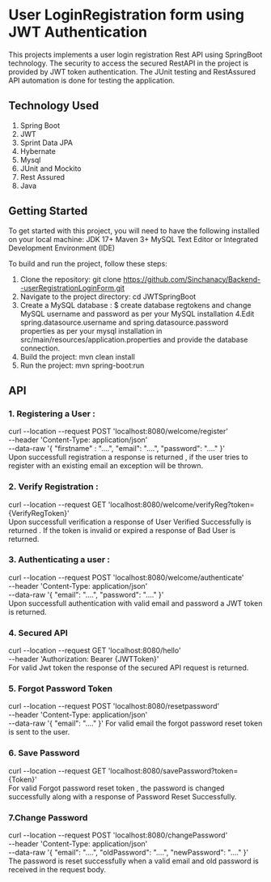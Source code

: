 # User LoginRegistration form using JWT Authentication
 This projects implements a user login registration Rest API using SpringBoot technology. The security to access the secured RestAPI in the project is provided by JWT token authentication. The JUnit testing and RestAssured API automation is done for testing the application.

## Technology Used
1. Spring Boot 
2. JWT
3. Sprint Data JPA
4. Hybernate
5. Mysql
6. JUnit and Mockito
7. Rest Assured
8. Java

## Getting Started

To get started with this project, you will need to have the following installed on your local machine:
JDK 17+
Maven 3+
MySQL
Text Editor or Integrated Development Environment (IDE)

To build and run the project, follow these steps:

1. Clone the repository: git clone https://github.com/Sinchanacy/Backend--userRegistrationLoginForm.git
2. Navigate to the project directory: cd JWTSpringBoot
3. Create a MySQL database : 
    $ create database regtokens  and 
   change MySQL username and password as per your MySQL installation
4.Edit spring.datasource.username and spring.datasource.password properties as per your mysql installation in src/main/resources/application.properties and provide the database connection.
5. Build the project: mvn clean install
6. Run the project: mvn spring-boot:run

## API

### 1. Registering a User :
curl --location --request POST 'localhost:8080/welcome/register' \
--header 'Content-Type: application/json' \
--data-raw '{
    "firstname" : "....",
    "email": "....",
    "password": "...."
}'                                                                                                                                        
Upon successfull registration a response is returned , if the user tries to register with an existing email an exception will be thrown.

### 2. Verify Registration :
curl --location --request GET 'localhost:8080/welcome/verifyReg?token={VerifyRegToken}'                                              
Upon successfull verification a response of User Verified Successfully is returned . If the token is invalid or expired a response of Bad User is returned.

### 3. Authenticating a user :
curl --location --request POST 'localhost:8080/welcome/authenticate' \
--header 'Content-Type: application/json' \
--data-raw '{
    "email": "....",
    "password": "...."
}'                                                                                                                                   
Upon successfull authentication with valid email and password a JWT token is returned.

### 4. Secured API
curl --location --request GET 'localhost:8080/hello' \
--header 'Authorization: Bearer {JWTToken}'                                       
For valid Jwt token the response of the secured API request is returned.

### 5. Forgot Password Token 
curl --location --request POST 'localhost:8080/resetpassword' \
--header 'Content-Type: application/json' \
--data-raw '{
    "email": "...."
}'
For valid email the forgot password reset token is sent to the user.

### 6. Save Password
curl --location --request GET 'localhost:8080/savePassword?token={Token}'               
For valid Forgot password reset token , the password is changed successfully along with a response of Password Reset Successfully.

### 7.Change Password 
curl --location --request POST 'localhost:8080/changePassword' \
--header 'Content-Type: application/json' \
--data-raw '{
    "email": "....",
    "oldPassword": "....",
    "newPassword": "...."
}'               
The password is reset successfully when a valid email and old password is received in the request body.

